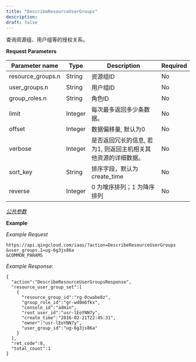 ```yaml
---
title: "DescribeResourceUserGroups"
description: 
draft: false
---
```




查询资源组、用户组等的授权关系。

**Request Parameters**

| Parameter name | Type | Description | Required |
| --- | --- | --- | --- |
| resource_groups.n | String | 资源组ID | No |
| user_groups.n | String | 用户组ID | No |
| group_roles.n | String | 角色ID | No |
| limit | Integer | 每次最多返回多少条数据。 | No |
| offset | Integer | 数据偏移量, 默认为0 | No |
| verbose | Integer | 是否返回冗长的信息, 若为1, 则返回主机相关其他资源的详细数据。 | No |
| sort_key | String | 排序字段，默认为 create_time | No |
| reverse | Integer | 0 为增序排列；1 为降序排列 | No |

[_公共参数_](../../../parameters/)

**Example**

_Example Request_

```
https://api.qingcloud.com/iaas/?action=DescribeResourceUserGroups
&user_groups.1=ug-6g3js86a
&COMMON_PARAMS
```

_Example Response_:

```
{
  "action":"DescribeResourceUserGroupsResponse",
  "resource_user_group_set":[
    {
      "resource_group_id":"rg-0cwabe8z",
      "group_role_id":"gr-wd0m6fkx",
      "console_id":"admin",
      "root_user_id":"usr-lEoYNN7y",
      "create_time":"2016-02-21T22:45:31",
      "owner":"usr-lEoYNN7y",
      "user_group_id":"ug-6g3js86a"
    }
  ],
  "ret_code":0,
  "total_count":1
}
```
